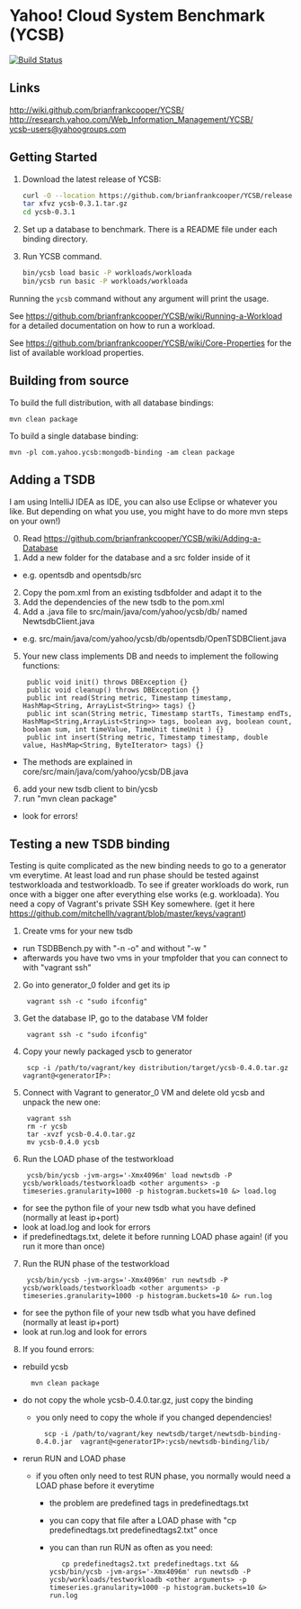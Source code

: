 <!--
Copyright (c) 2010 Yahoo! Inc., 2012 - 2015 YCSB contributors. 
All rights reserved.

Licensed under the Apache License, Version 2.0 (the "License"); you
may not use this file except in compliance with the License. You
may obtain a copy of the License at

http://www.apache.org/licenses/LICENSE-2.0

Unless required by applicable law or agreed to in writing, software
distributed under the License is distributed on an "AS IS" BASIS,
WITHOUT WARRANTIES OR CONDITIONS OF ANY KIND, either express or
implied. See the License for the specific language governing
permissions and limitations under the License. See accompanying
LICENSE file.
-->

Yahoo! Cloud System Benchmark (YCSB)
====================================
[![Build Status](https://travis-ci.org/TSDBBench/YCSB-TS.svg?branch=master)](https://travis-ci.org/TSDBBench/YCSB-TS)

Links
-----
http://wiki.github.com/brianfrankcooper/YCSB/  
http://research.yahoo.com/Web_Information_Management/YCSB/  
ycsb-users@yahoogroups.com  

Getting Started
---------------

1. Download the latest release of YCSB:

    ```sh
    curl -O --location https://github.com/brianfrankcooper/YCSB/releases/download/0.3.1/ycsb-0.3.1.tar.gz
    tar xfvz ycsb-0.3.1.tar.gz
    cd ycsb-0.3.1
    ```
    
2. Set up a database to benchmark. There is a README file under each binding 
   directory.

3. Run YCSB command. 
    
    ```sh
    bin/ycsb load basic -P workloads/workloada
    bin/ycsb run basic -P workloads/workloada
    ```

  Running the `ycsb` command without any argument will print the usage. 
   
  See https://github.com/brianfrankcooper/YCSB/wiki/Running-a-Workload
  for a detailed documentation on how to run a workload.

  See https://github.com/brianfrankcooper/YCSB/wiki/Core-Properties for 
  the list of available workload properties.

Building from source
--------------------

To build the full distribution, with all database bindings:

    mvn clean package

To build a single database binding:

    mvn -pl com.yahoo.ycsb:mongodb-binding -am clean package

Adding a TSDB
-------------

I am using IntelliJ IDEA as IDE, you can also use Eclipse or whatever you like. But depending on what you use, you might have to do more mvn steps on your own!)

0. Read https://github.com/brianfrankcooper/YCSB/wiki/Adding-a-Database
1. Add a new folder for the database and a src folder inside of it
 - e.g. opentsdb and opentsdb/src
2. Copy the pom.xml from an existing tsdbfolder and adapt it to the
3. Add the dependencies of the new tsdb to the pom.xml
4. Add a .java file to src/main/java/com/yahoo/ycsb/db/ named NewtsdbClient.java
 - e.g. src/main/java/com/yahoo/ycsb/db/opentsdb/OpenTSDBClient.java
5. Your new class implements DB and needs to implement the following functions:

        public void init() throws DBException {}
        public void cleanup() throws DBException {}
        public int read(String metric, Timestamp timestamp, HashMap<String, ArrayList<String>> tags) {}
        public int scan(String metric, Timestamp startTs, Timestamp endTs, HashMap<String,ArrayList<String>> tags, boolean avg, boolean count, boolean sum, int timeValue, TimeUnit timeUnit ) {}
        public int insert(String metric, Timestamp timestamp, double value, HashMap<String, ByteIterator> tags) {}
 - The methods are explained in core/src/main/java/com/yahoo/ycsb/DB.java
6. add your new tsdb client to bin/ycsb
7. run "mvn clean package"
 - look for errors!

Testing a new TSDB binding
-------------
Testing is quite complicated as the new binding needs to go to a generator vm everytime.
At least load and run phase should be tested against testworkloada and testworkloadb. To see if greater workloads do work, run once with a bigger one after everything else works (e.g. workloada).
You need a copy of Vagrant's private SSH Key somewhere. (get it here https://github.com/mitchellh/vagrant/blob/master/keys/vagrant)

1. Create vms for your new tsdb
  - run TSDBBench.py with "-n -o" and without "-w <someworkload>"
  - afterwards you have two vms in your tmpfolder that you can connect to with "vagrant ssh"
2. Go into generator_0 folder and get its ip

        vagrant ssh -c "sudo ifconfig"
3. Get the database IP, go to the database VM folder

        vagrant ssh -c "sudo ifconfig"
4. Copy your newly packaged yscb to generator

        scp -i /path/to/vagrant/key distribution/target/ycsb-0.4.0.tar.gz vagrant@<generatorIP>:
5. Connect with Vagrant to generator_0 VM and delete old ycsb and unpack the new one:

        vagrant ssh
        rm -r ycsb
        tar -xvzf ycsb-0.4.0.tar.gz
        mv ycsb-0.4.0 ycsb
6. Run the LOAD phase of the testworkload

        ycsb/bin/ycsb -jvm-args='-Xmx4096m' load newtsdb -P ycsb/workloads/testworkloadb <other arguments> -p timeseries.granularity=1000 -p histogram.buckets=10 &> load.log
  - for <other arguments> see the python file of your new tsdb what you have defined (normally at least ip+port)
  - look at load.log and look for errors
  - if predefinedtags.txt, delete it before running LOAD phase again! (if you run it more than once)
7. Run the RUN phase of the testworkload

        ycsb/bin/ycsb -jvm-args='-Xmx4096m' run newtsdb -P ycsb/workloads/testworkloadb <other arguments> -p timeseries.granularity=1000 -p histogram.buckets=10 &> run.log
  - for <other arguments> see the python file of your new tsdb what you have defined (normally at least ip+port)
  - look at run.log and look for errors
8. If you found errors:
  - rebuild ycsb

          mvn clean package
  - do not copy the whole ycsb-0.4.0.tar.gz, just copy the binding
    - you only need to copy the whole if you changed dependencies!

            scp -i /path/to/vagrant/key newtsdb/target/newtsdb-binding-0.4.0.jar  vagrant@<generatorIP>:ycsb/newtsdb-binding/lib/
  - rerun RUN and LOAD phase
    - if you often only need to test RUN phase, you normally would need a LOAD phase before it everytime
       - the problem are predefined tags in predefinedtags.txt
       - you can copy that file after a LOAD phase with "cp predefinedtags.txt predefinedtags2.txt" once
       - you can than run RUN as often as you need:

                cp predefinedtags2.txt predefinedtags.txt && ycsb/bin/ycsb -jvm-args='-Xmx4096m' run newtsdb -P ycsb/workloads/testworkloadb <other arguments> -p timeseries.granularity=1000 -p histogram.buckets=10 &> run.log
